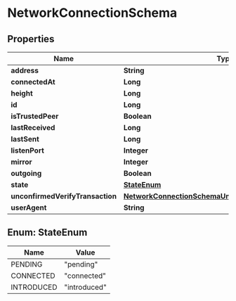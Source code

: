 

# NetworkConnectionSchema

## Properties

Name | Type | Description | Notes
------------ | ------------- | ------------- | -------------
**address** | **String** |  |  [optional]
**connectedAt** | **Long** |  |  [optional]
**height** | **Long** |  |  [optional]
**id** | **Long** |  |  [optional]
**isTrustedPeer** | **Boolean** |  |  [optional]
**lastReceived** | **Long** |  |  [optional]
**lastSent** | **Long** |  |  [optional]
**listenPort** | **Integer** |  |  [optional]
**mirror** | **Integer** |  |  [optional]
**outgoing** | **Boolean** |  |  [optional]
**state** | [**StateEnum**](#StateEnum) |  |  [optional]
**unconfirmedVerifyTransaction** | [**NetworkConnectionSchemaUnconfirmedVerifyTransaction**](NetworkConnectionSchemaUnconfirmedVerifyTransaction.md) |  |  [optional]
**userAgent** | **String** |  |  [optional]



## Enum: StateEnum

Name | Value
---- | -----
PENDING | &quot;pending&quot;
CONNECTED | &quot;connected&quot;
INTRODUCED | &quot;introduced&quot;



